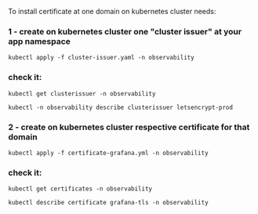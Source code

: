 To install certificate at one domain on kubernetes cluster needs:

### 1 - create on kubernetes cluster one "cluster issuer" at your app namespace

```kubectl apply -f cluster-issuer.yaml -n observability```

### check it:
```
kubectl get clusterissuer -n observability

kubectl -n observability describe clusterissuer letsencrypt-prod
```


### 2 - create on kubernetes cluster respective certificate for that domain

```
kubectl apply -f certificate-grafana.yml -n observability
```

### check it:

```
kubectl get certificates -n observability

kubectl describe certificate grafana-tls -n observability

```

